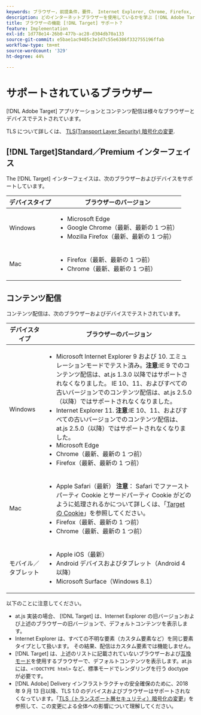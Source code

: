 ```yaml
---
keywords: ブラウザー，前提条件，要件， Internet Explorer, Chrome, Firefox, Safari, Android，サーフェス，ブラウザー 0
description: どのインターネットブラウザーを使用しているかを学ぶ [!DNL Adobe Target] は、そのインターフェイスとコンテンツ配信をサポートしています。
title: ブラウザーの機能 [!DNL Target] サポート？
feature: Implementation
exl-id: 1d778e14-26b0-477b-ac28-d304db70a133
source-git-commit: e5bae1ac9485c3e1d7c55e6386f332755196ffab
workflow-type: tm+mt
source-wordcount: '329'
ht-degree: 44%

---
```


# サポートされているブラウザー

[!DNL Adobe Target] アプリケーションとコンテンツ配信は様々なブラウザーとデバイスでテストされています。

TLS について詳しくは、 [TLS(Transport Layer Security) 暗号化の変更](tls-transport-layer-security-encryption.md).

## [!DNL Target]Standard／Premium インターフェイス

The [!DNL Target] インターフェイスは、次のブラウザーおよびデバイスをサポートしています。

| デバイスタイプ | ブラウザーのバージョン |
|--- |--- |
| Windows | <ul><li>Microsoft Edge</li><li>Google Chrome（最新、最新の 1 つ前）</li><li>Mozilla Firefox（最新、最新の 1 つ前）</li></ul> |
| Mac | <ul><li>Firefox（最新、最新の 1 つ前）</li><li>Chrome（最新、最新の 1 つ前）</li></ul> |

## コンテンツ配信

コンテンツ配信は、次のブラウザーおよびデバイスでテストされています。

| デバイスタイプ | ブラウザーのバージョン |
|--- |--- |
| Windows | <ul><li>Microsoft Internet Explorer 9 および 10. エミュレーションモードでテスト済み。**注意**:IE 9 でのコンテンツ配信は、at.js 1.3.0 以降ではサポートされなくなりました。 IE 10、11、およびすべての古いバージョンでのコンテンツ配信は、at.js 2.5.0（以降）ではサポートされなくなりました。</li><li>Internet Explorer 11. **注意**:IE 10、11、およびすべての古いバージョンでのコンテンツ配信は、at.js 2.5.0（以降）ではサポートされなくなりました。</li><li>Microsoft Edge</li><li>Chrome（最新、最新の 1 つ前）</li><li>Firefox（最新、最新の 1 つ前）</li></ul> |
| Mac | <ul><li>Apple Safari（最新） **注意**： Safari でファーストパーティ Cookie とサードパーティ Cookie がどのように処理されるかについて詳しくは、「[Target の Cookie](../implement/client-side/atjs/atjs-cookies.md)」を参照してください。</li><li>Firefox（最新、最新の 1 つ前）</li><li>Chrome（最新、最新の 1 つ前）</li></ul> |
| モバイル／タブレット | <ul><li>Apple iOS（最新）</li><li>Android デバイスおよびタブレット（Android 4 以降）</li><li>Microsoft Surface（Windows 8.1）</li></ul> |

以下のことに注意してください。

* at.js 実装の場合、 [!DNL Target] は、Internet Explorer の旧バージョンおよび上述のブラウザーの旧バージョンで、デフォルトコンテンツを表示します。
* Internet Explorer は、すべての不明な要素（カスタム要素など）を同じ要素タイプとして扱います。 その結果、配信はカスタム要素では機能しません。
* [!DNL Target] は、上述のリストに記載されていないブラウザーおよび[互換モード](https://en.wikipedia.org/wiki/Quirks_mode)を使用するブラウザーで、デフォルトコンテンツを表示します。at.js には、`<!DOCTYPE html>` など、標準モードでレンダリングを行う doctype が必要です。
* [!DNL Adobe] Delivery インフラストラクチャの安全確保のために、2018 年 9 月 13 日以降、TLS 1.0 のデバイスおよびブラウザーはサポートされなくなっています。「[TLS（トランスポート層セキュリティ）暗号化の変更](../before-implement/tls-transport-layer-security-encryption.md)」を参照して、この変更による全体への影響について理解してください。
